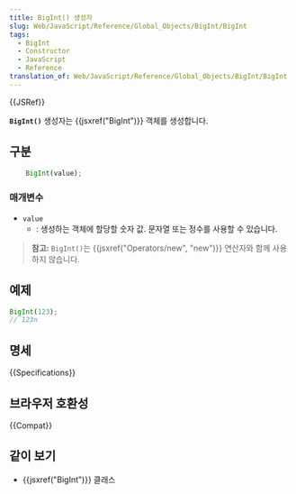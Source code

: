 ```yaml
---
title: BigInt() 생성자
slug: Web/JavaScript/Reference/Global_Objects/BigInt/BigInt
tags:
  - BigInt
  - Constructor
  - JavaScript
  - Reference
translation_of: Web/JavaScript/Reference/Global_Objects/BigInt/BigInt
---
```


{{JSRef}}

**`BigInt()`** 생성자는 {{jsxref("BigInt")}} 객체를 생성합니다.

## 구분

```js
    BigInt(value);
```

### 매개변수

- `value`
  - : 생성하는 객체에 할당할 숫자 값. 문자열 또는 정수를 사용할 수 있습니다.

> **참고:** `BigInt()`는 {{jsxref("Operators/new", "new")}} 연산자와 함께 사용하지 않습니다.

## 예제

```js
BigInt(123);
// 123n
```

## 명세

{{Specifications}}

## 브라우저 호환성

{{Compat}}

## 같이 보기

- {{jsxref("BigInt")}} 클래스
